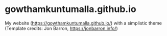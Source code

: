 # gowthamkuntumalla.github.io
My website (https://gowthamkuntumalla.github.io/) with a simplistic theme (Template credits: Jon Barron, https://jonbarron.info/)
